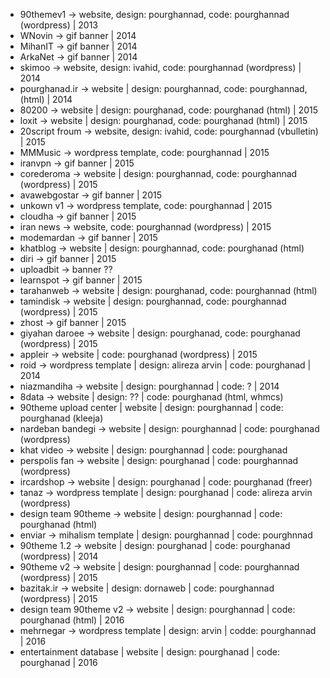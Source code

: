 - 90themev1 -> website, design: pourghannad, code: pourghannad (wordpress) | 2013
- WNovin -> gif banner | 2014
- MihanIT -> gif banner | 2014
- ArkaNet -> gif banner | 2014
- skimoo -> website, design: ivahid, code: pourghannad (wordpress) | 2014
- pourghanad.ir -> website | design: pourghannad, code: pourghannad, (html) | 2014
- 80200 -> website | design: pourghanad, code: pourghanad (html) | 2015
- loxit -> website | design: pourghanad, code: pourghanad (html) | 2015
- 20script froum -> website, design: ivahid, code: pourghannad (vbulletin) | 2015
- MMMusic -> wordpress template, code: pourghannad | 2015
- iranvpn -> gif banner | 2015
- corederoma -> website | design: pourghannad, code: pourghannad (wordpress) | 2015
- avawebgostar -> gif banner | 2015
- unkown v1 -> wordpress template, code: pourghannad | 2015
- cloudha -> gif banner | 2015
- iran news -> website, code: pourghannad (wordpress) | 2015
- modemardan -> gif banner | 2015
- khatblog -> website | design: pourghannad, code: pourghanad (html)
- diri -> gif banner | 2015
- uploadbit -> banner ??
- learnspot -> gif banner | 2015
- tarahanweb -> website | design: pourghanad, code: pourghannad (html)
- tamindisk -> website | design: pourghannad, code: pourghannad (wordpress) | 2015
- zhost -> gif banner | 2015
- giyahan daroee -> website | design: pourghanad, code: pourghanad (wordpress) | 2015
- appleir -> website | code: pourghanad (wordpress) | 2015
- roid -> wordpress template |  design: alireza arvin | code: pourghanad | 2014
- niazmandiha -> website | design: pourghannad | code: ? | 2014
- 8data -> website | design: ?? | code: pourghanad (html, whmcs)
- 90theme upload center | website | design: pourghannad | code: pourghanad (kleeja)
- nardeban bandegi -> website | design: pourghannad | code: pourghanad (wordpress)
- khat video ->  website | design: pourghannad | code: pourghanad 
- perspolis fan -> website | design: pourghanad | code: pourghannad (wordpress)
- ircardshop -> website | design: pourghanad | code: pourghanad (freer)
- tanaz -> wordpress template | design: pourghanad | code: alireza arvin (wordpress)
- design team 90theme -> website | design: pourghannad | code: pourghanad (html)
- enviar -> mihalism template | design: pourghannad | code: pourghnnad 
- 90theme 1.2 -> website | design: pourghanad | code: pourghanad (wordpress) | 2014
- 90theme v2 -> website | design: pourghannad | code: pourghannad (wordpress) | 2015
- bazitak.ir -> website | design: dornaweb | code: pourghannad (wordpress) | 2015
- design team 90theme v2 -> website | design: pourghannad | code: pourghanad (html) | 2016
- mehrnegar -> wordpress template | design: arvin | codde: pourghannad | 2016
- entertainment database | website | design: pourghanad | code: pourghanad | 2016
